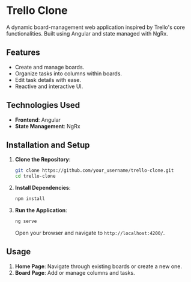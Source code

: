 
# Trello Clone

A dynamic board-management web application inspired by Trello's core functionalities. Built using Angular and state managed with NgRx.

## Features

- Create and manage boards.
- Organize tasks into columns within boards.
- Edit task details with ease.
- Reactive and interactive UI.

## Technologies Used

- **Frontend**: Angular
- **State Management**: NgRx

## Installation and Setup

1. **Clone the Repository**:
    ```bash
    git clone https://github.com/your_username/trello-clone.git
    cd trello-clone
    ```

2. **Install Dependencies**:
    ```bash
    npm install
    ```

3. **Run the Application**:
    ```bash
    ng serve
    ```

   Open your browser and navigate to `http://localhost:4200/`.

## Usage

1. **Home Page**: Navigate through existing boards or create a new one.
2. **Board Page**: Add or manage columns and tasks.
